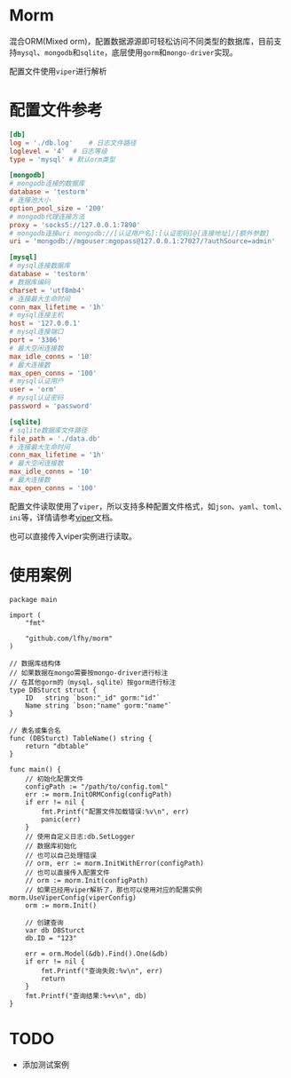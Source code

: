 # Morm
混合ORM(Mixed orm)，配置数据源源即可轻松访问不同类型的数据库，目前支持```mysql```、```mongodb```和```sqlite```，底层使用```gorm```和```mongo-driver```实现。

配置文件使用```viper```进行解析
# 配置文件参考
```toml
[db]
log = './db.log'    # 日志文件路径
loglevel = '4'  # 日志等级 
type = 'mysql' # 默认orm类型

[mongodb]
# mongodb连接的数据库
database = 'testorm'    
# 连接池大小
option_pool_size = '200'   
# mongodb代理连接方法
proxy = 'socks5://127.0.0.1:7890'  
# mongodb连接uri mongodb://[认证用户名]:[认证密码]@[连接地址]/[额外参数]
uri = 'mongodb://mgouser:mgopass@127.0.0.1:27027/?authSource=admin' 

[mysql]
# mysql连接数据库
database = 'testorm'
# 数据库编码
charset = 'utf8mb4'
# 连接最大生命时间
conn_max_lifetime = '1h'
# mysql连接主机
host = '127.0.0.1'
# mysql连接端口
port = '3306'
# 最大空闲连接数
max_idle_conns = '10'
# 最大连接数
max_open_conns = '100'
# mysql认证用户
user = 'orm'
# mysql认证密码
password = 'password'

[sqlite]
# sqlite数据库文件路径
file_path = './data.db'
# 连接最大生命时间
conn_max_lifetime = '1h'
# 最大空闲连接数
max_idle_conns = '10'
# 最大连接数
max_open_conns = '100'
```

配置文件读取使用了```viper```，所以支持多种配置文件格式，如```json```、```yaml```、```toml```、```ini```等，详情请参考[viper](https://github.com/spf13/viper)文档。

也可以直接传入viper实例进行读取。

# 使用案例
```golang
package main

import (
	"fmt"

	"github.com/lfhy/morm"
)

// 数据库结构体
// 如果数据在mongo需要按mongo-driver进行标注
// 在其他gorm的（mysql，sqlite）按gorm进行标注
type DBSturct struct {
	ID   string `bson:"_id" gorm:"id"`
	Name string `bson:"name" gorm:"name"`
}

// 表名或集合名
func (DBSturct) TableName() string {
	return "dbtable"
}

func main() {
	// 初始化配置文件
	configPath := "/path/to/config.toml"
	err := morm.InitORMConfig(configPath)
	if err != nil {
		fmt.Printf("配置文件加载错误:%v\n", err)
		panic(err)
	}
	// 使用自定义日志:db.SetLogger
	// 数据库初始化
	// 也可以自己处理错误
	// orm, err := morm.InitWithError(configPath)
	// 也可以直接传入配置文件
	// orm := morm.Init(configPath)
	// 如果已经用viper解析了，那也可以使用对应的配置实例 morm.UseViperConfig(viperConfig)
	orm := morm.Init()

	// 创建查询
	var db DBSturct
	db.ID = "123"

	err = orm.Model(&db).Find().One(&db)
	if err != nil {
		fmt.Printf("查询失败:%v\n", err)
		return
	}
	fmt.Printf("查询结果:%+v\n", db)
}

```

# TODO
- 添加测试案例
